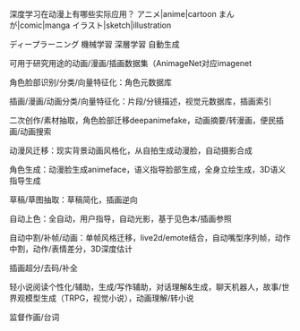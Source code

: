 深度学习在动漫上有哪些实际应用？
アニメ|anime|cartoon まんが|comic|manga イラスト|sketch|illustration

ディープラーニング 機械学習 深層学習 自動生成



可用于研究用途的动画/漫画/插画数据集（AnimageNet对应imagenet

角色脸部识别/分类/向量特征化：角色元数据库

插画/漫画/动画分类/向量特征化：片段/分镜描述，视觉元数据库，插画索引

二次创作/素材抽取，角色脸部迁移deepanimefake，动画摘要/转漫画，便民插画/动画搜索

动漫风迁移：现实背景动画风格化，从自拍生成动漫脸，自动摄影合成

角色生成：动漫脸生成animeface，语义指导脸部生成，全身立绘生成，3D语义指导生成

草稿/草图抽取：草稿简化，插画逆向

自动上色：全自动，用户指导，自动光影，基于见色本/插画参照

自动中割/补帧/动画：单帧风格迁移，live2d/emote结合，自动嘴型序列帧，动作中割，动作/表情差分，3D深度估计

插画超分/去码/补全

轻小说阅读个性化/辅助，生成/写作辅助，对话理解&生成，聊天机器人，故事/世界观模型生成（TRPG，视觉小说），动画理解/转小说

监督作画/台词

